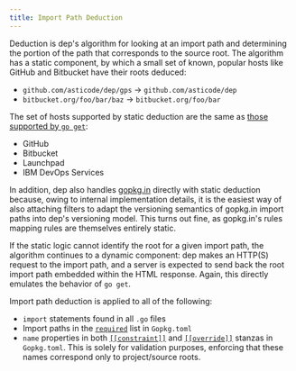 ```yaml
---
title: Import Path Deduction
---
```


Deduction is dep's algorithm for looking at an import path and determining the portion of the path that corresponds to the source root. The algorithm has a static component, by which a small set of known, popular hosts like GitHub and Bitbucket have their roots deduced:

* `github.com/asticode/dep/gps` -> `github.com/asticode/dep`
* `bitbucket.org/foo/bar/baz` -> `bitbucket.org/foo/bar`

The set of hosts supported by static deduction are the same as [those supported by `go get`](https://golang.org/cmd/go/#hdr-Remote_import_paths):

* GitHub
* Bitbucket
* Launchpad
* IBM DevOps Services

In addition, dep also handles [gopkg.in](http://gopkg.in) directly with static deduction because, owing to internal implementation details, it is the easiest way of also attaching filters to adapt the versioning semantics of gopkg.in import paths into dep's versioning model. This turns out fine, as gopkg.in's rules mapping rules are themselves entirely static.

If the static logic cannot identify the root for a given import path, the algorithm continues to a dynamic component: dep makes an HTTP(S) request to the import path, and a server is expected to send back the root import path embedded within the HTML response. Again, this directly emulates the behavior of `go get`.

Import path deduction is applied to all of the following:

* `import` statements found in all `.go` files
* Import paths in the [`required`](Gopkg.toml.md#required) list in `Gopkg.toml`
* `name` properties in both [`[[constraint]]`](Gopkg.toml.md#constraint) and [`[[override]]`](Gopkg.toml.md#override) stanzas in `Gopkg.toml`. This is solely for validation purposes, enforcing that these names correspond only to project/source roots.
